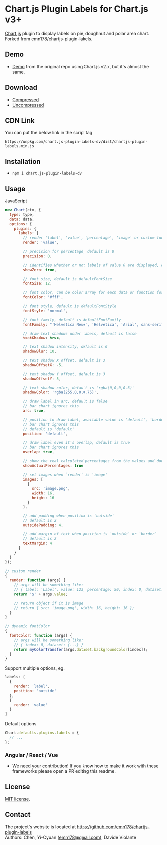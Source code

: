 # Chart.js Plugin Labels for Chart.js v3+
[Chart.js](https://www.chartjs.org/) plugin to display labels on pie, doughnut and polar area chart. Forked from emn178/chartjs-plugin-labels.

## Demo
- [Demo](http://emn178.github.io/chartjs-plugin-labels/samples/demo/) from the original repo using Chart.js v2.x, but it's almost the same.

## Download
- [Compressed](https://raw.github.com/DavideViolante/chartjs-plugin-labels/master/dist/chartjs-plugin-labels.min.js)  
- [Uncompressed](https://raw.github.com/DavideViolante/chartjs-plugin-labels/master/src/chartjs-plugin-labels.js)

## CDN Link
You can put the below link in the script tag

    https://unpkg.com/chart.js-plugin-labels-dv/dist/chartjs-plugin-labels.min.js

## Installation
- `npm i chart.js-plugin-labels-dv`

## Usage
JavaScript
```JavaScript
new Chart(ctx, {
  type: type,
  data: data,
  options: {
    plugins: {
      labels: {
        // render 'label', 'value', 'percentage', 'image' or custom function, default is 'percentage'
        render: 'value',

        // precision for percentage, default is 0
        precision: 0,

        // identifies whether or not labels of value 0 are displayed, default is false
        showZero: true,

        // font size, default is defaultFontSize
        fontSize: 12,

        // font color, can be color array for each data or function for dynamic color, default is defaultFontColor
        fontColor: '#fff',

        // font style, default is defaultFontStyle
        fontStyle: 'normal',

        // font family, default is defaultFontFamily
        fontFamily: "'Helvetica Neue', 'Helvetica', 'Arial', sans-serif",

        // draw text shadows under labels, default is false
        textShadow: true,

        // text shadow intensity, default is 6
        shadowBlur: 10,

        // text shadow X offset, default is 3
        shadowOffsetX: -5,

        // text shadow Y offset, default is 3
        shadowOffsetY: 5,

        // text shadow color, default is 'rgba(0,0,0,0.3)'
        shadowColor: 'rgba(255,0,0,0.75)',

        // draw label in arc, default is false
        // bar chart ignores this
        arc: true,

        // position to draw label, available value is 'default', 'border' and 'outside'
        // bar chart ignores this
        // default is 'default'
        position: 'default',

        // draw label even it's overlap, default is true
        // bar chart ignores this
        overlap: true,

        // show the real calculated percentages from the values and don't apply the additional logic to fit the percentages to 100 in total, default is false
        showActualPercentages: true,

        // set images when `render` is 'image'
        images: [
          {
            src: 'image.png',
            width: 16,
            height: 16
          }
        ],

        // add padding when position is `outside`
        // default is 2
        outsidePadding: 4,

        // add margin of text when position is `outside` or `border`
        // default is 2
        textMargin: 4
      }
    }
  }
});

// custom render
{
  render: function (args) {
    // args will be something like:
    // { label: 'Label', value: 123, percentage: 50, index: 0, dataset: {...} }
    return '$' + args.value;

    // return object if it is image
    // return { src: 'image.png', width: 16, height: 16 };
  }
}

// dynamic fontColor
{
  fontColor: function (args) {
    // args will be something like:
    // { index: 0, dataset: {...} }
    return myColorTransfer(args.dataset.backgroundColor[index]);
  }
}
```

Support multiple options, eg.

```JavaScript
labels: [
  {
    render: 'label',
    position: 'outside'
  },
  {
    render: 'value'
  }
]
```

Default options

```JavaScript
Chart.defaults.plugins.labels = {
  // ...
};
```

### Angular / React / Vue
- We need your contribution! If you know how to make it work with these frameworks please open a PR editing this readme.

## License
[MIT license](http://www.opensource.org/licenses/MIT).

## Contact
The project's website is located at https://github.com/emn178/chartjs-plugin-labels  
Authors: Chen, Yi-Cyuan (emn178@gmail.com), Davide Violante
